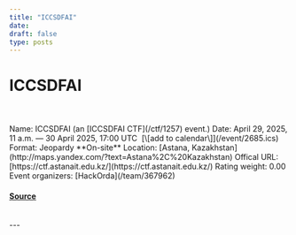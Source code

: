 ```yaml
---
title: "ICCSDFAI"
date: 
draft: false
type: posts
---
```

# ICCSDFAI

<br/>

<br/>
Name: ICCSDFAI (an [ICCSDFAI CTF](/ctf/1257) event.)  
Date: April 29, 2025, 11 a.m. — 30 April 2025, 17:00 UTC  [\[add to calendar\]](/event/2685.ics)  
Format: Jeopardy  
**On-site**  
Location: [Astana, Kazakhstan](http://maps.yandex.com/?text=Astana%2C%20Kazakhstan)  
Offical URL: [https://ctf.astanait.edu.kz/](https://ctf.astanait.edu.kz/)  
Rating weight: 0.00  
Event organizers: [HackOrda](/team/367962)

#### [Source](https://ctftime.org/event/2685)

<br/>
---
